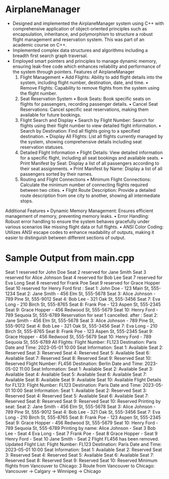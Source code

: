# AirplaneManager
- Designed and implemented the AirplaneManager system using C++ with comprehensive application of object-oriented principles such as encapsulation, inheritance, and polymorphism to structure a robust flight management and reservation system. This was part of an academic course on C++.
- Implemented complex data structures and algorithms including a breadth first search graph traversal.
- Employed smart pointers and principles to manage dynamic memory, ensuring leak-free code which enhances reliability and performance of the system through pointers.
Features of AirplaneManager
	1.	Flight Management
	•	Add Flights: Ability to add flight details into the system, including flight number, destination, date, and time.
	•	Remove Flights: Capability to remove flights from the system using the flight number.
	2.	Seat Reservation System
	•	Book Seats: Book specific seats on flights for passengers, recording passenger details.
	•	Cancel Seat Reservations: Cancel specific seat reservations, making them available for future bookings.
	3.	Flight Search and Display
	•	Search by Flight Number: Search for flights using their flight number to view detailed flight information.
	•	Search by Destination: Find all flights going to a specified destination.
	•	Display All Flights: List all flights currently managed by the system, showing comprehensive details including seat reservation statuses.
	4.	Detailed Flight Information
	•	Flight Details: View detailed information for a specific flight, including all seat bookings and available seats.
	•	Print Manifest by Seat: Display a list of all passengers according to their seat assignments.
	•	Print Manifest by Name: Display a list of all passengers sorted by their names.
	5.	Routing and Flight Connections
	•	Minimum Flight Connections: Calculate the minimum number of connecting flights required between two cities.
	•	Flight Route Description: Provide a detailed route description from one city to another, showing all intermediate stops.

Additional Features
	•	Dynamic Memory Management: Ensures efficient management of memory, preventing memory leaks.
	•	Error Handling: Robust error handling to ensure the system behaves gracefully under various scenarios like missing flight data or full flights.
	•	ANSI Color Coding: Utilizes ANSI escape codes to enhance readability of outputs, making it easier to distinguish between different sections of output.
 
# Sample Output from main.cpp
Seat 1 reserved for John Doe
Seat 2 reserved for Jane Smith
Seat 3 reserved for Alice Johnson
Seat 4 reserved for Bob Lee
Seat 7 reserved for Eva Long
Seat 8 reserved for Frank Poe
Seat 9 reserved for Grace Hopper
Seat 10 reserved for Henry Ford
 first : 
Seat 1: John Doe - 123 Main St, 555-1234
Seat 2: Jane Smith - 456 Elm St, 555-5678
Seat 3: Alice Johnson - 789 Pine St, 555-9012
Seat 4: Bob Lee - 321 Oak St, 555-3456
Seat 7: Eva Long - 210 Birch St, 555-8765
Seat 8: Frank Poe - 123 Aspen St, 555-2345
Seat 9: Grace Hopper - 456 Redwood St, 555-5679
Seat 10: Henry Ford - 789 Sequoia St, 555-6789
Reservation for seat 1 cancelled.
 after : 
Seat 2: Jane Smith - 456 Elm St, 555-5678
Seat 3: Alice Johnson - 789 Pine St, 555-9012
Seat 4: Bob Lee - 321 Oak St, 555-3456
Seat 7: Eva Long - 210 Birch St, 555-8765
Seat 8: Frank Poe - 123 Aspen St, 555-2345
Seat 9: Grace Hopper - 456 Redwood St, 555-5679
Seat 10: Henry Ford - 789 Sequoia St, 555-6789
All Flights:
Flight Number: FL123
Destination: Paris
Date and Time: 2023-05-01 10:00
Seat Information:
Seat 1: Available
Seat 2: Reserved
Seat 3: Reserved
Seat 4: Reserved
Seat 5: Available
Seat 6: Available
Seat 7: Reserved
Seat 8: Reserved
Seat 9: Reserved
Seat 10: Reserved
Flight Number: FL456
Destination: Berlin
Date and Time: 2023-05-02 11:00
Seat Information:
Seat 1: Available
Seat 2: Available
Seat 3: Available
Seat 4: Available
Seat 5: Available
Seat 6: Available
Seat 7: Available
Seat 8: Available
Seat 9: Available
Seat 10: Available
Flight Details for FL123:
Flight Number: FL123
Destination: Paris
Date and Time: 2023-05-01 10:00
Seat Information:
Seat 1: Available
Seat 2: Reserved
Seat 3: Reserved
Seat 4: Reserved
Seat 5: Available
Seat 6: Available
Seat 7: Reserved
Seat 8: Reserved
Seat 9: Reserved
Seat 10: Reserved
Printing by seat:
Seat 2: Jane Smith - 456 Elm St, 555-5678
Seat 3: Alice Johnson - 789 Pine St, 555-9012
Seat 4: Bob Lee - 321 Oak St, 555-3456
Seat 7: Eva Long - 210 Birch St, 555-8765
Seat 8: Frank Poe - 123 Aspen St, 555-2345
Seat 9: Grace Hopper - 456 Redwood St, 555-5679
Seat 10: Henry Ford - 789 Sequoia St, 555-6789
Printing by name:
Alice Johnson - Seat 3
Bob Lee - Seat 4
Eva Long - Seat 7
Frank Poe - Seat 8
Grace Hopper - Seat 9
Henry Ford - Seat 10
Jane Smith - Seat 2
Flight FL456 has been removed.
Updated Flight List:
Flight Number: FL123
Destination: Paris
Date and Time: 2023-05-01 10:00
Seat Information:
Seat 1: Available
Seat 2: Reserved
Seat 3: Reserved
Seat 4: Reserved
Seat 5: Available
Seat 6: Available
Seat 7: Reserved
Seat 8: Reserved
Seat 9: Reserved
Seat 10: Reserved
Minimum flights from Vancouver to Chicago: 3
Route from Vancouver to Chicago: Vancouver -> Calgary -> Winnipeg -> Chicago
